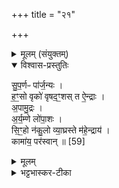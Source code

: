 +++
title = "२१"

+++


<details><summary>मूलम् (संयुक्तम्)</summary>

सु॒प॒र्णᳶ पा॑र्ज॒न्यो ह॒ꣳ॒सो वृको॑ वृषद॒ꣳ॒शस्त ऐ॒न्द्रा अ॒पामु॒द्रो॑ऽर्य॒म्णे लो॑पा॒शस्सि॒ꣳ॒हो न॑कु॒लो व्या॒घ्रस्ते म॑हे॒न्द्राय॒ कामा॑य॒ पर॑स्वान् ॥ [59]  
</details>

<details open><summary>विश्वास-प्रस्तुतिः</summary>

सु॒प॒र्णᳶ पा॑र्ज॒न्यः ।  
ह॒ꣳ॒सो वृको॑ वृषद॒ꣳ॒शस् त ऐ॒न्द्राः ।  
अ॒पामु॒द्रः ।  
अ॒र्य॒म्णे लो॑पा॒शः ।  
सि॒ꣳ॒हो न॑कु॒लो व्या॒घ्रस्ते म॑हे॒न्द्राय॑ ।  
कामा॑य॒ पर॑स्वान् ॥ [59]  
</details>

<details><summary>मूलम्</summary>

सु॒प॒र्णᳶ पा॑र्ज॒न्यः ।  
ह॒ꣳ॒सो वृको॑ वृषद॒ꣳ॒शस् त ऐ॒न्द्राः ।  
अ॒पामु॒द्रः ।  
अ॒र्य॒म्णे लो॑पा॒शः ।  
सि॒ꣳ॒हो न॑कु॒लो व्या॒घ्रस्ते म॑हे॒न्द्राय॑ ।  
कामा॑य॒ पर॑स्वान् ॥ [59]  
</details>

<details><summary>भट्टभास्कर-टीका</summary>

सुपर्णः प्रसिद्धः हंसादयस्त्रय ऐन्द्राः । हंसो गतः । वृकः लोहितश्वा । वृषदंशः मार्जारसदृशः । अपामुद्र उक्तः । अर्यम्णे लोपाशः क्रोष्टा । सिंहादयस्त्रयो महेन्द्राय गताः । कामाय परस्वान्महिषः । गर्दभ इत्येके ॥

इति पञ्चमे पञ्चमे एकविंशोनुवाकः ॥  
</details>
